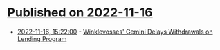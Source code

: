 # [Published on 2022-11-16](index.md)

* [2022-11-16, 15:22:00](https://tech.slashdot.org/story/22/11/16/1522234/winklevosses-gemini-delays-withdrawals-on-lending-program?utm_source=rss1.0mainlinkanon&utm_medium=feed) - [Winklevosses' Gemini Delays Withdrawals on Lending Program](https://tech.slashdot.org/story/22/11/16/1522234/winklevosses-gemini-delays-withdrawals-on-lending-program?utm_source=rss1.0mainlinkanon&utm_medium=feed)
